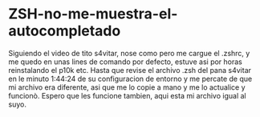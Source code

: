 # ZSH-no-me-muestra-el-autocompletado
Siguiendo el video de tito s4vitar, nose como pero me cargue el .zshrc, y me quedo en unas lines de comando por defecto, estuve asi por horas reinstalando el p10k etc. Hasta que revise el archivo .zsh del pana s4vitar en le minuto 1:44:24 de su configuracion de entorno y me percate de que mi archivo era diferente, asi que me lo copie a mano y me lo actualice y funcionò. Espero que les funcione tambien, aqui esta mi archivo igual al suyo.
